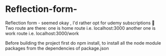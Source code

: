 # Reflection-form-
Reflection form - seemed okay , I'd rather opt for udemy subscriptions 🙂
Two route are there: one is home route i.e. localhost:3000 another one is work route i.e. localhost:3000/work

Before building the project first do npm install, to install all the node module packages from the dependencies of package.json
